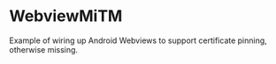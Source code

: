 WebviewMiTM
===========

Example of wiring up Android Webviews to support certificate pinning, otherwise missing.
